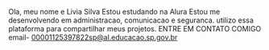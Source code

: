 Ola, meu nome e Livia Silva 
Estou estudando na Alura
Estou me desenvolvendo em administracao, comunicacao e seguranca.
utilizo essa plataforma para compartilhar meus projetos.
ENTRE EM CONTATO COMIGO
email- 00001125397822sp@al.educacao.sp.gov.br
